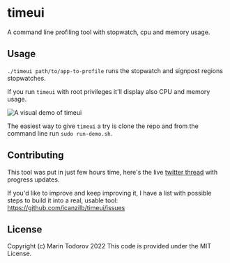 # timeui

A command line profiling tool with stopwatch, cpu and memory usage.

## Usage

`./timeui path/to/app-to-profile` runs the stopwatch and signpost regions stopwatches.

If you run `timeui` with root privileges it'll display also CPU and memory usage.

![A visual demo of timeui](https://raw.githubusercontent.com/icanzilb/timeui/main/etc/demo.gif)

The easiest way to give `timeui` a try is clone the repo and from the command line run `sudo run-demo.sh`.

## Contributing

This tool was put in just few hours time, here's the live [twitter thread](https://twitter.com/icanzilb/status/1494577864028663810) with progress updates. 

If you'd like to improve and keep improving it, I have a list with possible steps to build it into a real, usable tool: https://github.com/icanzilb/timeui/issues

## License

Copyright (c) Marin Todorov 2022 This code is provided under the MIT License.